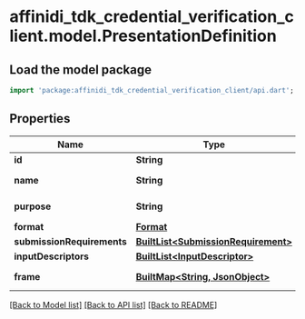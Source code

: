 # affinidi_tdk_credential_verification_client.model.PresentationDefinition

## Load the model package
```dart
import 'package:affinidi_tdk_credential_verification_client/api.dart';
```

## Properties
Name | Type | Description | Notes
------------ | ------------- | ------------- | -------------
**id** | **String** | Definition id | 
**name** | **String** | Definition name | [optional] 
**purpose** | **String** | Definition purpose | [optional] 
**format** | [**Format**](Format.md) |  | [optional] 
**submissionRequirements** | [**BuiltList&lt;SubmissionRequirement&gt;**](SubmissionRequirement.md) |  | [optional] 
**inputDescriptors** | [**BuiltList&lt;InputDescriptor&gt;**](InputDescriptor.md) |  | 
**frame** | [**BuiltMap&lt;String, JsonObject&gt;**](JsonObject.md) | Dynamic model | [optional] 

[[Back to Model list]](../README.md#documentation-for-models) [[Back to API list]](../README.md#documentation-for-api-endpoints) [[Back to README]](../README.md)


